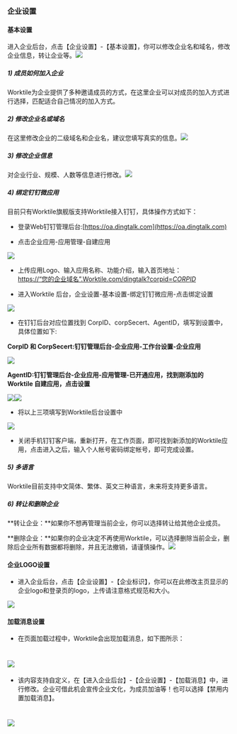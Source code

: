 ### 企业设置

#### 基本设置

进入企业后台，点击【企业设置】-【基本设置】，你可以修改企业名和域名，修改企业信息，转让企业等。![](/assets/5.1基本设置.png)

##### 1\) 成员如何加入企业

Worktile为企业提供了多种邀请成员的方式，在这里企业可以对成员的加入方式进行选择，匹配适合自己情况的加入方式。

##### 2\) 修改企业名或域名

在这里修改企业的二级域名和企业名，建议您填写真实的信息。![](/assets/5.1.2修改企业域名.png)

##### 3\) 修改企业信息

对企业行业、规模、人数等信息进行修改。![](/assets/5.1.3修改企业信息.png)

##### 4\) 绑定钉钉微应用

目前只有Worktile旗舰版支持Worktile接入钉钉，具体操作方式如下：

* 登录Web钉钉管理后台:[https://oa.dingtalk.com](https://oa.dingtalk.com)

* 点击企业应用-应用管理-自建应用

![](/assets/5.1.4绑定钉钉应用.jpg)

* 上传应用Logo、输入应用名称、功能介绍，输入首页地址：  
  [https://“您的企业域名”.Worktile.com/dingtalk?corpid=$CORPID$](https://“您的企业域名”.Worktile.com/dingtalk?corpid=$CORPID$)

* 进入Worktile 后台，企业设置-基本设置-绑定钉钉微应用-点击绑定设置

![](/assets/5.1.4.4绑定钉钉.jpg)

* 在钉钉后台对应位置找到 CorpID、corpSecert、AgentID，填写到设置中，具体位置如下:

**CorpID 和 CorpSecert:钉钉管理后台-企业应用-工作台设置-企业应用**

![](/assets/5.1.4.5绑定钉钉.jpg)

**AgentID:钉钉管理后台-企业应用-应用管理-已开通应用，找到刚添加的 Worktile 自建应用，点击设置**

![](/assets/5.1.4.6.jpg)![](/assets/5.1.4.7.jpg)

* 将以上三项填写到Worktile后台设置中

![](/assets/5.1.4.8.jpg)

* 关闭手机钉钉客户端，重新打开，在工作页面，即可找到新添加的Worktile应用，点击进入之后，输入个人帐号密码绑定帐号，即可完成设置。

##### 5\) 多语言

Worktile目前支持中文简体、繁体、英文三种语言，未来将支持更多语言。

##### 6\) 转让和删除企业

**转让企业：**如果你不想再管理当前企业，你可以选择转让给其他企业成员。

**删除企业：**如果你的企业决定不再使用Worktile，可以选择删除当前企业，删除后企业所有数据都将删除，并且无法撤销，请谨慎操作。![](/assets/5.1.4.9.jpg)

#### 企业LOGO设置

* 进入企业后台，点击【企业设置】-【企业标识】，你可以在此修改主页显示的企业logo和登录页的logo，上传请注意格式规范和大小。

![](/assets/5.2企业logo设置.jpg)


#### 加载消息设置

* 在页面加载过程中，Worktile会出现加载消息，如下图所示：

# ![](/assets/5.3加载消息设置.jpg)

* 该内容支持自定义，在【进入企业后台】-【企业设置】-【加载消息】中，进行修改。企业可借此机会宣传企业文化，为成员加油等！也可以选择【禁用内置加载消息】。

# ![](/assets/5.3禁止内置消息加载.png)



